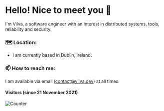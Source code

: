 # Hello! Nice to meet you 👋

I'm Vilva, a software engineer with an interest in distributed systems, tools, reliability and security.

### 🗺 Location:

* I am currently based in Dublin, Ireland. 

### 📫 How to reach me:

I am available via email (contact@vilva.dev) at all times.


#### Visitors (since 21 November 2021)

![Counter](https://profile-counter.glitch.me/vsamidurai/count.svg)

<!--
Here are some ideas to get you started:

- 🔭 I’m currently working on ...
- 🌱 I’m currently learning ...
- 👯 I’m looking to collaborate on ...
- 🤔 I’m looking for help with ...
- 💬 Ask me about ...
- 📫 How to reach me: ...
- 😄 Pronouns: ...
- ⚡ Fun fact: ...
-->
